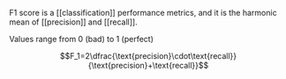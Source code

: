 F1 score is a [[classification]] performance metrics, and it is the harmonic mean of [[precision]] and [[recall]].

Values range from 0 (bad) to 1 (perfect)

$$F_1=2\dfrac{\text{precision}\cdot\text{recall}}{\text{precision}+\text{recall}}$$